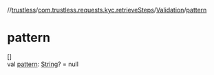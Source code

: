 //[trustless](../../../index.md)/[com.trustless.requests.kyc.retrieveSteps](../index.md)/[Validation](index.md)/[pattern](pattern.md)

# pattern

[]\
val [pattern](pattern.md): [String](https://kotlinlang.org/api/latest/jvm/stdlib/kotlin/-string/index.html)? = null
